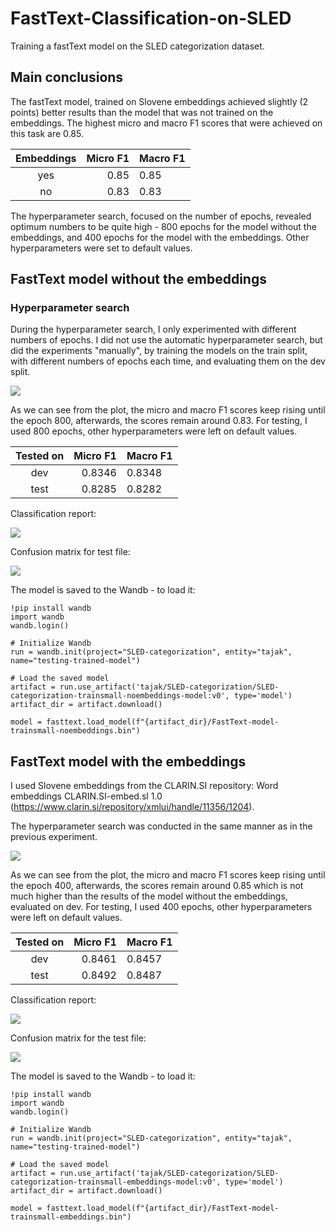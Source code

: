 # FastText-Classification-on-SLED
 
Training a fastText model on the SLED categorization dataset.

## Main conclusions

The fastText model, trained on Slovene embeddings achieved slightly (2 points) better results than the model that was not trained on the embeddings. The highest micro and macro F1 scores that were achieved on this task are 0.85.

| Embeddings | Micro F1 | Macro F1 |
|:---------:|---------:|----------|
|    yes      |  0.85     |  0.85   |
|    no      |    0.83      |    0.83      |


The hyperparameter search, focused on the number of epochs, revealed optimum numbers to be quite high - 800 epochs for the model without the embeddings, and 400 epochs for the model with the embeddings. Other hyperparameters were set to default values.


## FastText model without the embeddings

### Hyperparameter search

During the hyperparameter search, I only experimented with different numbers of epochs. I did not use the automatic hyperparameter search, but did the experiments "manually", by training the models on the train split, with different numbers of epochs each time, and evaluating them on the dev split.

![](results/hyperparameter-search-epoch-number.png)

As we can see from the plot, the micro and macro F1 scores keep rising until the epoch 800, afterwards, the scores remain around 0.83. For testing, I used 800 epochs, other hyperparameters were left on default values.

| Tested on | Micro F1 | Macro F1 |
|:---------:|---------:|----------|
|    dev    |   0.8346       |   0.8348       |
|    test      |    0.8285      |    0.8282      |

Classification report:

![](results/classification-report.png)

Confusion matrix for test file:

![](results/confusion-matrix-on-test.png)

The model is saved to the Wandb - to load it:
```
!pip install wandb
import wandb
wandb.login()

# Initialize Wandb
run = wandb.init(project="SLED-categorization", entity="tajak", name="testing-trained-model")

# Load the saved model
artifact = run.use_artifact('tajak/SLED-categorization/SLED-categorization-trainsmall-noembeddings-model:v0', type='model')
artifact_dir = artifact.download()

model = fasttext.load_model(f"{artifact_dir}/FastText-model-trainsmall-noembeddings.bin")
```


## FastText model with the embeddings

I used Slovene embeddings from the CLARIN.SI repository: Word embeddings CLARIN.SI-embed.sl 1.0 (https://www.clarin.si/repository/xmlui/handle/11356/1204).

The hyperparameter search was conducted in the same manner as in the previous experiment.

![](results/hyperparameter-search-with-embeddings-epoch-number.png)

As we can see from the plot, the micro and macro F1 scores keep rising until the epoch 400, afterwards, the scores remain around 0.85 which is not much higher than the results of the model without the embeddings, evaluated on dev. For testing, I used 400 epochs, other hyperparameters were left on default values.


| Tested on | Micro F1 | Macro F1 |
|:---------:|---------:|----------|
|    dev    |   0.8461       |   0.8457       |
|    test      |  0.8492     |  0.8487  |

Classification report:

![](results/classification-report-with-embeddings.png)

Confusion matrix for the test file:

![](results/confusion-matrix-on-test-with-embeddings.png)

The model is saved to the Wandb - to load it:
```
!pip install wandb
import wandb
wandb.login()

# Initialize Wandb
run = wandb.init(project="SLED-categorization", entity="tajak", name="testing-trained-model")

# Load the saved model
artifact = run.use_artifact('tajak/SLED-categorization/SLED-categorization-trainsmall-embeddings-model:v0', type='model')
artifact_dir = artifact.download()

model = fasttext.load_model(f"{artifact_dir}/FastText-model-trainsmall-embeddings.bin")
```